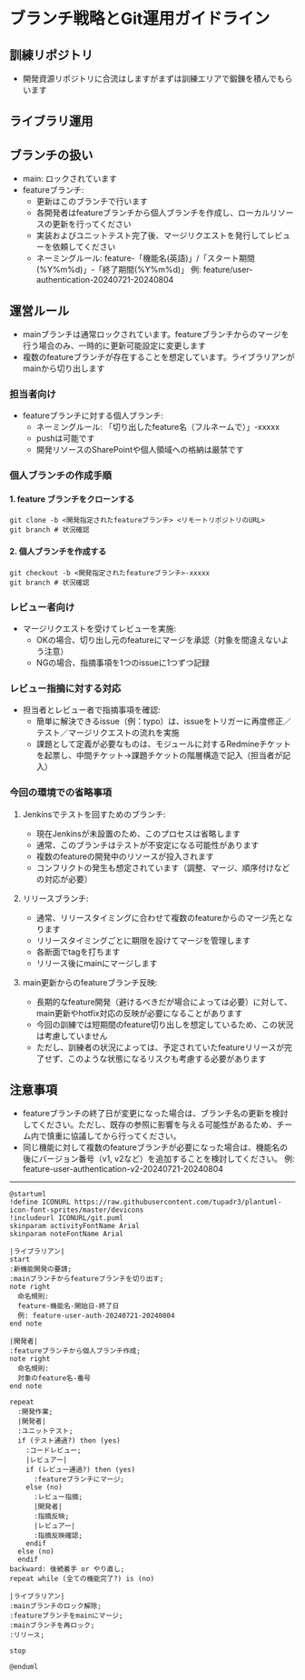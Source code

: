 
# ブランチ戦略とGit運用ガイドライン

## 訓練リポジトリ
- 開発資源リポジトリに合流はしますがまずは訓練エリアで鍛錬を積んでもらいます

## ライブラリ運用

## ブランチの扱い
- main: ロックされています
- featureブランチ:
  - 更新はこのブランチで行います
  - 各開発者はfeatureブランチから個人ブランチを作成し、ローカルリソースの更新を行ってください
  - 実装およびユニットテスト完了後、マージリクエストを発行してレビューを依頼してください
  - ネーミングルール: feature-「機能名(英語)」/「スタート期間(%Y%m%d)」-「終了期間(%Y%m%d)」
    例: feature/user-authentication-20240721-20240804

## 運営ルール
- mainブランチは通常ロックされています。featureブランチからのマージを行う場合のみ、一時的に更新可能設定に変更します
- 複数のfeatureブランチが存在することを想定しています。ライブラリアンがmainから切り出します

### 担当者向け
- featureブランチに対する個人ブランチ:
  - ネーミングルール: 「切り出したfeature名（フルネームで）」-xxxxx
  - pushは可能です
  - 開発リソースのSharePointや個人領域への格納は厳禁です

### 個人ブランチの作成手順

#### 1. feature ブランチをクローンする
```bash/powershell
git clone -b <開発指定されたfeatureブランチ> <リモートリポジトリのURL>
git branch # 状況確認
```
#### 2. 個人ブランチを作成する
```bash/powershell
git checkout -b <開発指定されたfeatureブランチ>-xxxxx
git branch # 状況確認
```
### レビュー者向け
- マージリクエストを受けてレビューを実施:
  - OKの場合、切り出し元のfeatureにマージを承認（対象を間違えないよう注意）
  - NGの場合、指摘事項を1つのissueに1つずつ記録

### レビュー指摘に対する対応
- 担当者とレビュー者で指摘事項を確認:
  - 簡単に解決できるissue（例：typo）は、issueをトリガーに再度修正／テスト／マージリクエストの流れを実施
  - 課題として定義が必要なものは、モジュールに対するRedmineチケットを起票し、中間チケット→課題チケットの階層構造で記入（担当者が記入）

### 今回の環境での省略事項
1. Jenkinsでテストを回すためのブランチ:
   - 現在Jenkinsが未設置のため、このプロセスは省略します
   - 通常、このブランチはテストが不安定になる可能性があります
   - 複数のfeatureの開発中のリソースが投入されます
   - コンフリクトの発生も想定されています（調整、マージ、順序付けなどの対応が必要）

2. リリースブランチ:
   - 通常、リリースタイミングに合わせて複数のfeatureからのマージ先となります
   - リリースタイミングごとに期限を設けてマージを管理します
   - 各断面でtagを打ちます
   - リリース後にmainにマージします

3. main更新からのfeatureブランチ反映:
   - 長期的なfeature開発（避けるべきだが場合によっては必要）に対して、main更新やhotfix対応の反映が必要になることがあります
   - 今回の訓練では短期間のfeature切り出しを想定しているため、この状況は考慮していません
   - ただし、訓練者の状況によっては、予定されていたfeatureリリースが完了せず、このような状態になるリスクも考慮する必要があります

## 注意事項
- featureブランチの終了日が変更になった場合は、ブランチ名の更新を検討してください。ただし、既存の参照に影響を与える可能性があるため、チーム内で慎重に協議してから行ってください。
- 同じ機能に対して複数のfeatureブランチが必要になった場合は、機能名の後にバージョン番号（v1, v2など）を追加することを検討してください。
  例: feature-user-authentication-v2-20240721-20240804

---

```plantuml
@startuml
!define ICONURL https://raw.githubusercontent.com/tupadr3/plantuml-icon-font-sprites/master/devicons
!includeurl ICONURL/git.puml
skinparam activityFontName Arial
skinparam noteFontName Arial

|ライブラリアン|
start
:新機能開発の要請;
:mainブランチからfeatureブランチを切り出す;
note right
  命名規則:
  feature-機能名-開始日-終了日
  例: feature-user-auth-20240721-20240804
end note

|開発者|
:featureブランチから個人ブランチ作成;
note right
  命名規則:
  対象のfeature名-番号
end note

repeat 
  :開発作業;
  |開発者|
  :ユニットテスト;
  if (テスト通過?) then (yes)
    :コードレビュー;
    |レビュアー|
    if (レビュー通過?) then (yes)
      :featureブランチにマージ;
    else (no)
      :レビュー指摘;
      |開発者|
      :指摘反映;
      |レビュアー|
      :指摘反映確認;
    endif
  else (no)
  endif
backward: 後続着手 or やり直し;
repeat while (全ての機能完了?) is (no)

|ライブラリアン|
:mainブランチのロック解除;
:featureブランチをmainにマージ;
:mainブランチを再ロック;
:リリース;

stop

@enduml
```
